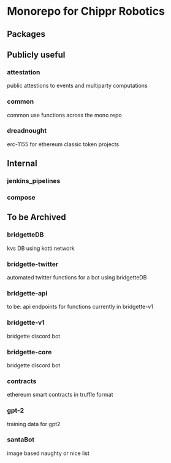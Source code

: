 # Monorepo for Chippr Robotics

## Packages

## Publicly useful
### attestation
public attestions to events and multiparty computations 
### common
common use functions across the mono repo
### dreadnought
erc-1155 for ethereum classic token projects

## Internal 
### jenkins_pipelines
### compose


## To be Archived
### bridgetteDB
kvs DB using kotti network
### bridgette-twitter
automated twitter functions for a bot using bridgetteDB
### bridgette-api
to be: api endpoints for functions currently in bridgette-v1
### bridgette-v1
bridgette discord bot
### bridgette-core
bridgette discord bot
### contracts
ethereum smart contracts in truffle format
### gpt-2
training data for gpt2
### santaBot
image based naughty or nice list
